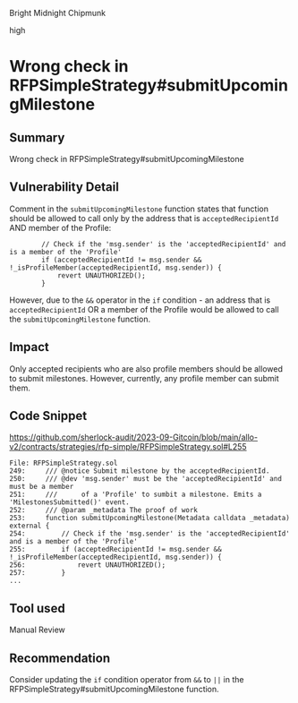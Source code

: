 Bright Midnight Chipmunk

high

# Wrong check in RFPSimpleStrategy#submitUpcomingMilestone
## Summary

Wrong check in RFPSimpleStrategy#submitUpcomingMilestone

## Vulnerability Detail

Comment in the `submitUpcomingMilestone` function states that function should be allowed to call only by the address that is `acceptedRecipientId` AND member of the Profile:
```solidity
        // Check if the 'msg.sender' is the 'acceptedRecipientId' and is a member of the 'Profile'
        if (acceptedRecipientId != msg.sender && !_isProfileMember(acceptedRecipientId, msg.sender)) {
            revert UNAUTHORIZED();
        }
```

However, due to the `&&` operator in the `if` condition - an address that is `acceptedRecipientId` OR a member of the Profile would be allowed to call the `submitUpcomingMilestone` function.

## Impact

Only accepted recipients who are also profile members should be allowed to submit milestones. However, currently, any profile member can submit them.

## Code Snippet
https://github.com/sherlock-audit/2023-09-Gitcoin/blob/main/allo-v2/contracts/strategies/rfp-simple/RFPSimpleStrategy.sol#L255
```solidity
File: RFPSimpleStrategy.sol
249:     /// @notice Submit milestone by the acceptedRecipientId.
250:     /// @dev 'msg.sender' must be the 'acceptedRecipientId' and must be a member
251:     ///      of a 'Profile' to sumbit a milestone. Emits a 'MilestonesSubmitted()' event.
252:     /// @param _metadata The proof of work
253:     function submitUpcomingMilestone(Metadata calldata _metadata) external {
254:         // Check if the 'msg.sender' is the 'acceptedRecipientId' and is a member of the 'Profile'
255:         if (acceptedRecipientId != msg.sender && !_isProfileMember(acceptedRecipientId, msg.sender)) { 
256:             revert UNAUTHORIZED();
257:         }
...
```

## Tool used

Manual Review

## Recommendation

Consider updating the `if` condition operator from `&&` to `||` in the RFPSimpleStrategy#submitUpcomingMilestone function.
